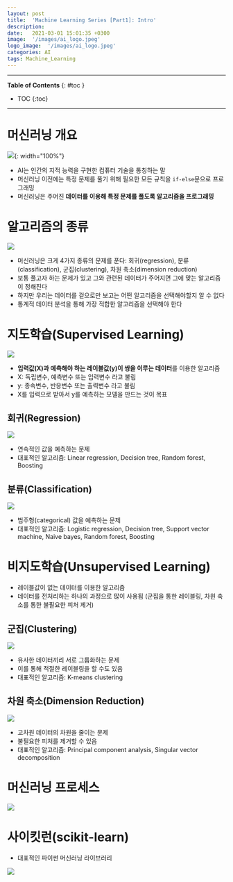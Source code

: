 ```yaml
---
layout: post
title:  'Machine Learning Series [Part1]: Intro'
description: 
date:   2021-03-01 15:01:35 +0300
image:  '/images/ai_logo.jpeg'
logo_image:  '/images/ai_logo.jpeg'
categories: AI
tags: Machine_Learning
---
```

---

**Table of Contents**
{: #toc }
*  TOC
{:toc}

---

# 머신러닝 개요

![](/images/ai-ml-dl_2.png){: width="100%"}  

- AI는 인간의 지적 능력을 구현한 컴퓨터 기술을 통칭하는 말
- 머신러닝 이전에는 특정 문제를 풀기 위해 필요한 모든 규칙을 `if-else`문으로 프로그래밍
- 머신러닝은 주어진 **데이터를 이용해 특정 문제를 풀도록 알고리즘을 프로그래밍**

# 알고리즘의 종류

![](/images/ml_1.jpg)

- 머신러닝은 크게 4가지 종류의 문제를 푼다: 회귀(regression), 분류(classification), 군집(clustering), 차원 축소(dimension reduction)
- 보통 풀고자 하는 문제가 있고 그와 관련된 데이터가 주어지면 그에 맞는 알고리즘이 정해진다
- 하지만 우리는 데이터를 겉으로만 보고는 어떤 알고리즘을 선택해야할지 알 수 없다
- 통계적 데이터 분석을 통해 가장 적합한 알고리즘을 선택해야 한다

# 지도학습(Supervised Learning)

![](/images/ml_2.png)

- **입력값(X)과 예측해야 하는 레이블값(y)이 쌍을 이루는 데이터**를 이용한 알고리즘
- X: 독립변수, 예측변수 또는 입력변수 라고 불림
- y: 종속변수, 반응변수 또는 출력변수 라고 불림
- X를 입력으로 받아서 y를 예측하는 모델을 만드는 것이 목표


## 회귀(Regression)

![](/images/ml_3.png)

- 연속적인 값을 예측하는 문제
- 대표적인 알고리즘: Linear regression, Decision tree, Random forest, Boosting

## 분류(Classification)

![](/images/ml_4.png)

- 범주형(categorical) 값을 예측하는 문제
- 대표적인 알고리즘: Logistic regression, Decision tree, Support vector machine, Naive bayes, Random forest, Boosting

# 비지도학습(Unsupervised Learning)

- 레이블값이 없는 데이터를 이용한 알고리즘
- 데이터를 전처리하는 하나의 과정으로 많이 사용됨 (군집을 통한 레이블링, 차원 축소를 통한 불필요한 피처 제거)

## 군집(Clustering)

![](/images/ml_5.webp)

- 유사한 데이터끼리 서로 그룹화하는 문제
- 이를 통해 적절한 레이블링을 할 수도 있음
- 대표적인 알고리즘: K-means clustering

## 차원 축소(Dimension Reduction)

![](/images/ml_6.png)

- 고차원 데이터의 차원을 줄이는 문제
- 불필요한 피처를 제거할 수 있음
- 대표적인 알고리즘: Principal component analysis, Singular vector decomposition

# 머신러닝 프로세스

![](/images/ml_7.png)

# 사이킷런(scikit-learn)

- 대표적인 파이썬 머신러닝 라이브러리

![](/images/ml_8.png)